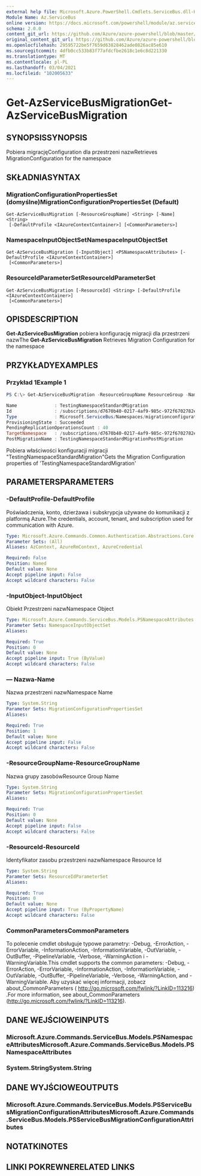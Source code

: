 ```yaml
---
external help file: Microsoft.Azure.PowerShell.Cmdlets.ServiceBus.dll-Help.xml
Module Name: Az.ServiceBus
online version: https://docs.microsoft.com/powershell/module/az.servicebus/get-azservicebusmigration
schema: 2.0.0
content_git_url: https://github.com/Azure/azure-powershell/blob/master/src/ServiceBus/ServiceBus/help/Get-AzServiceBusMigration.md
original_content_git_url: https://github.com/Azure/azure-powershell/blob/master/src/ServiceBus/ServiceBus/help/Get-AzServiceBusMigration.md
ms.openlocfilehash: 29595722be5f7659d63828462ade0826ac85e610
ms.sourcegitcommit: 4dfb0cc533b83f77afdcfbe2618c1e6c8d221330
ms.translationtype: MT
ms.contentlocale: pl-PL
ms.lasthandoff: 03/04/2021
ms.locfileid: "102005633"
---
```

# <span data-ttu-id="cf078-101">Get-AzServiceBusMigration</span><span class="sxs-lookup"><span data-stu-id="cf078-101">Get-AzServiceBusMigration</span></span>

## <span data-ttu-id="cf078-102">SYNOPSIS</span><span class="sxs-lookup"><span data-stu-id="cf078-102">SYNOPSIS</span></span>
<span data-ttu-id="cf078-103">Pobiera migracjęConfiguration dla przestrzeni nazw</span><span class="sxs-lookup"><span data-stu-id="cf078-103">Retrieves MigrationConfiguration for the namespace</span></span>

## <span data-ttu-id="cf078-104">SKŁADNIA</span><span class="sxs-lookup"><span data-stu-id="cf078-104">SYNTAX</span></span>

### <span data-ttu-id="cf078-105">MigrationConfigurationPropertiesSet (domyślne)</span><span class="sxs-lookup"><span data-stu-id="cf078-105">MigrationConfigurationPropertiesSet (Default)</span></span>
```
Get-AzServiceBusMigration [-ResourceGroupName] <String> [-Name] <String>
 [-DefaultProfile <IAzureContextContainer>] [<CommonParameters>]
```

### <span data-ttu-id="cf078-106">NamespaceInputObjectSet</span><span class="sxs-lookup"><span data-stu-id="cf078-106">NamespaceInputObjectSet</span></span>
```
Get-AzServiceBusMigration [-InputObject] <PSNamespaceAttributes> [-DefaultProfile <IAzureContextContainer>]
 [<CommonParameters>]
```

### <span data-ttu-id="cf078-107">ResourceIdParameterSet</span><span class="sxs-lookup"><span data-stu-id="cf078-107">ResourceIdParameterSet</span></span>
```
Get-AzServiceBusMigration [-ResourceId] <String> [-DefaultProfile <IAzureContextContainer>]
 [<CommonParameters>]
```

## <span data-ttu-id="cf078-108">OPIS</span><span class="sxs-lookup"><span data-stu-id="cf078-108">DESCRIPTION</span></span>
<span data-ttu-id="cf078-109">**Get-AzServiceBusMigration** pobiera konfigurację migracji dla przestrzeni nazw</span><span class="sxs-lookup"><span data-stu-id="cf078-109">The **Get-AzServiceBusMigration** Retrieves Migration Configuration for the namespace</span></span>

## <span data-ttu-id="cf078-110">PRZYKŁADY</span><span class="sxs-lookup"><span data-stu-id="cf078-110">EXAMPLES</span></span>

### <span data-ttu-id="cf078-111">Przykład 1</span><span class="sxs-lookup"><span data-stu-id="cf078-111">Example 1</span></span>
```powershell
PS C:\> Get-AzServiceBusMigration -ResourceGroupName ResourceGroup -Name TestingNamespaceStandardMigration

Name              : TestingNamespaceStandardMigration
Id                : /subscriptions/d7670b40-0217-4af9-985c-972f6702782e/resourceGroups/ResourceGroup/providers/Microsoft.ServiceBus/namespaces/TestingNamespaceStandardMigration/migrationConfigurations/$default
Type              : Microsoft.ServiceBus/Namespaces/migrationconfigurations
ProvisioningState : Succeeded
PendingReplicationOperationsCount : 40
TargetNamespace   : /subscriptions/d7670b40-0217-4af9-985c-972f6702782e/resourceGroups/ResourceGroup/providers/Microsoft.ServiceBus/namespaces/TestingNamespacePremiumMigration
PostMigrationName : TestingNamespaceStandardMigrationPostMigration
```

<span data-ttu-id="cf078-112">Pobiera właściwości konfiguracji migracji "TestingNamespaceStandardMigration"</span><span class="sxs-lookup"><span data-stu-id="cf078-112">Gets the Migration Configuration properties of 'TestingNamespaceStandardMigration'</span></span>

## <span data-ttu-id="cf078-113">PARAMETERS</span><span class="sxs-lookup"><span data-stu-id="cf078-113">PARAMETERS</span></span>

### <span data-ttu-id="cf078-114">-DefaultProfile</span><span class="sxs-lookup"><span data-stu-id="cf078-114">-DefaultProfile</span></span>
<span data-ttu-id="cf078-115">Poświadczenia, konto, dzierżawa i subskrypcja używane do komunikacji z platformą Azure.</span><span class="sxs-lookup"><span data-stu-id="cf078-115">The credentials, account, tenant, and subscription used for communication with Azure.</span></span>

```yaml
Type: Microsoft.Azure.Commands.Common.Authentication.Abstractions.Core.IAzureContextContainer
Parameter Sets: (All)
Aliases: AzContext, AzureRmContext, AzureCredential

Required: False
Position: Named
Default value: None
Accept pipeline input: False
Accept wildcard characters: False
```

### <span data-ttu-id="cf078-116">-InputObject</span><span class="sxs-lookup"><span data-stu-id="cf078-116">-InputObject</span></span>
<span data-ttu-id="cf078-117">Obiekt Przestrzeni nazw</span><span class="sxs-lookup"><span data-stu-id="cf078-117">Namespace Object</span></span>

```yaml
Type: Microsoft.Azure.Commands.ServiceBus.Models.PSNamespaceAttributes
Parameter Sets: NamespaceInputObjectSet
Aliases:

Required: True
Position: 0
Default value: None
Accept pipeline input: True (ByValue)
Accept wildcard characters: False
```

### <span data-ttu-id="cf078-118">— Nazwa</span><span class="sxs-lookup"><span data-stu-id="cf078-118">-Name</span></span>
<span data-ttu-id="cf078-119">Nazwa przestrzeni nazw</span><span class="sxs-lookup"><span data-stu-id="cf078-119">Namespace Name</span></span>

```yaml
Type: System.String
Parameter Sets: MigrationConfigurationPropertiesSet
Aliases:

Required: True
Position: 1
Default value: None
Accept pipeline input: False
Accept wildcard characters: False
```

### <span data-ttu-id="cf078-120">-ResourceGroupName</span><span class="sxs-lookup"><span data-stu-id="cf078-120">-ResourceGroupName</span></span>
<span data-ttu-id="cf078-121">Nazwa grupy zasobów</span><span class="sxs-lookup"><span data-stu-id="cf078-121">Resource Group Name</span></span>

```yaml
Type: System.String
Parameter Sets: MigrationConfigurationPropertiesSet
Aliases:

Required: True
Position: 0
Default value: None
Accept pipeline input: False
Accept wildcard characters: False
```

### <span data-ttu-id="cf078-122">-ResourceId</span><span class="sxs-lookup"><span data-stu-id="cf078-122">-ResourceId</span></span>
<span data-ttu-id="cf078-123">Identyfikator zasobu przestrzeni nazw</span><span class="sxs-lookup"><span data-stu-id="cf078-123">Namespace Resource Id</span></span>

```yaml
Type: System.String
Parameter Sets: ResourceIdParameterSet
Aliases:

Required: True
Position: 0
Default value: None
Accept pipeline input: True (ByPropertyName)
Accept wildcard characters: False
```

### <span data-ttu-id="cf078-124">CommonParameters</span><span class="sxs-lookup"><span data-stu-id="cf078-124">CommonParameters</span></span>
<span data-ttu-id="cf078-125">To polecenie cmdlet obsługuje typowe parametry: -Debug, -ErrorAction, -ErrorVariable, -InformationAction, -InformationVariable, -OutVariable, -OutBuffer, -PipelineVariable, -Verbose, -WarningAction i -WarningVariable.</span><span class="sxs-lookup"><span data-stu-id="cf078-125">This cmdlet supports the common parameters: -Debug, -ErrorAction, -ErrorVariable, -InformationAction, -InformationVariable, -OutVariable, -OutBuffer, -PipelineVariable, -Verbose, -WarningAction, and -WarningVariable.</span></span> <span data-ttu-id="cf078-126">Aby uzyskać więcej informacji, zobacz about_CommonParameters ( http://go.microsoft.com/fwlink/?LinkID=113216) .</span><span class="sxs-lookup"><span data-stu-id="cf078-126">For more information, see about_CommonParameters (http://go.microsoft.com/fwlink/?LinkID=113216).</span></span>

## <span data-ttu-id="cf078-127">DANE WEJŚCIOWE</span><span class="sxs-lookup"><span data-stu-id="cf078-127">INPUTS</span></span>

### <span data-ttu-id="cf078-128">Microsoft.Azure.Commands.ServiceBus.Models.PSNamespaceAttributes</span><span class="sxs-lookup"><span data-stu-id="cf078-128">Microsoft.Azure.Commands.ServiceBus.Models.PSNamespaceAttributes</span></span>

### <span data-ttu-id="cf078-129">System.String</span><span class="sxs-lookup"><span data-stu-id="cf078-129">System.String</span></span>

## <span data-ttu-id="cf078-130">DANE WYJŚCIOWE</span><span class="sxs-lookup"><span data-stu-id="cf078-130">OUTPUTS</span></span>

### <span data-ttu-id="cf078-131">Microsoft.Azure.Commands.ServiceBus.Models.PSServiceBusMigrationConfigurationAttributes</span><span class="sxs-lookup"><span data-stu-id="cf078-131">Microsoft.Azure.Commands.ServiceBus.Models.PSServiceBusMigrationConfigurationAttributes</span></span>

## <span data-ttu-id="cf078-132">NOTATKI</span><span class="sxs-lookup"><span data-stu-id="cf078-132">NOTES</span></span>

## <span data-ttu-id="cf078-133">LINKI POKREWNE</span><span class="sxs-lookup"><span data-stu-id="cf078-133">RELATED LINKS</span></span>
